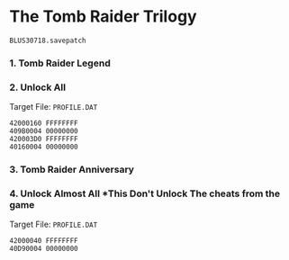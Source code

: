 #  The Tomb Raider Trilogy 

`BLUS30718.savepatch`

### 1. Tomb Raider Legend
### 2. Unlock All

Target File: `PROFILE.DAT`

```
42000160 FFFFFFFF
409B0004 00000000
420003D0 FFFFFFFF
40160004 00000000
```

### 3. Tomb Raider Anniversary
### 4. Unlock Almost All *This Don't Unlock The cheats from the game

Target File: `PROFILE.DAT`

```
42000040 FFFFFFFF
40D90004 00000000
```


